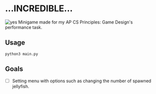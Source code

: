 # ...INCREDIBLE...
![yes](https://i.ibb.co/N14Vpk0/incredible-cinema.png)
Minigame made for my AP CS Principles: Game Design's performance task.

## Usage
```
python3 main.py
```

## Goals
- [ ] Setting menu with options such as changing the number of spawned jellyfish.
